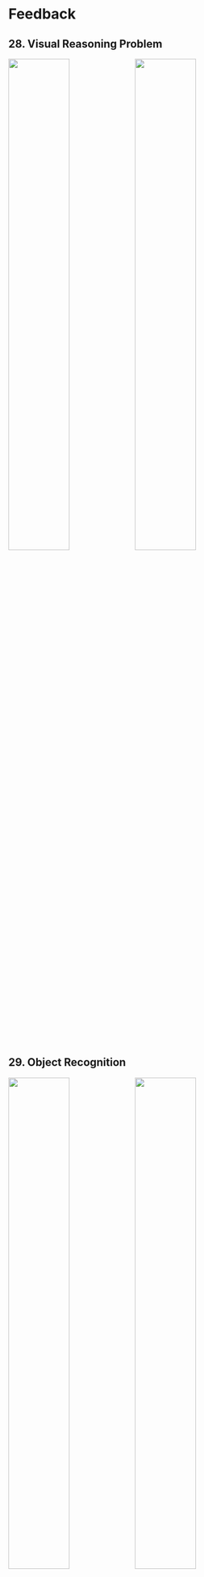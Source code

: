 # Feedback

## 28. Visual Reasoning Problem

<img src="https://github.com/user-attachments/assets/740646b8-e849-4ff6-b892-912d51ad899d" width="49%" height="50%">

<img src="https://github.com/user-attachments/assets/d9796020-40f8-488f-bc22-d67464934d69" width="49%" height="50%">

## 29. Object Recognition

<img src="https://github.com/user-attachments/assets/564600cc-8c49-455a-979c-5ad1115129b2" width="49%" height="50%">

<img src="https://github.com/user-attachments/assets/2c49435f-d346-4233-a7b0-501df30ef50d" width="49%" height="50%">

## 30. 

<img src=" " width="49%" height="50%">

<img src=" " width="49%" height="50%">

# 31. 

<img src=" " width="49%" height="50%">

<img src=" " width="49%" height="50%">

# 32. 

<img src=" " width="49%" height="50%">

<img src=" " width="49%" height="50%">
